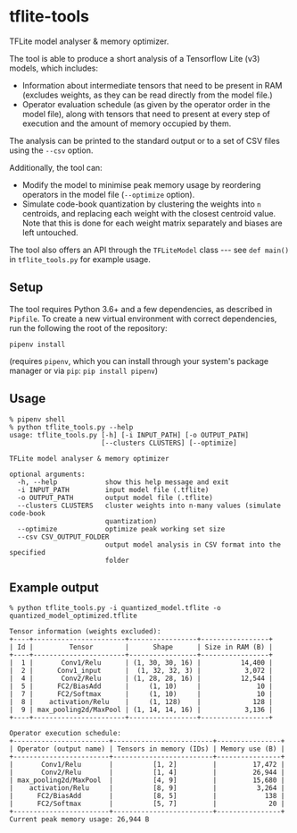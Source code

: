 # tflite-tools
TFLite model analyser &amp; memory optimizer.

The tool is able to produce a short analysis of a Tensorflow Lite (v3) models, which includes:
* Information about intermediate tensors that need to be present in RAM (excludes weights, as they can be read directly
 from the model file.)
* Operator evaluation schedule (as given by the operator order in the model file), along with tensors that need to present at every step of execution and the amount of 
memory occupied by them.

The analysis can be printed to the standard output or to a set of CSV files using the `--csv` option.

Additionally, the tool can:
* Modify the model to minimise peak memory usage by reordering operators in the model file (`--optimize` option).
* Simulate code-book quantization by clustering the weights into `n` centroids, and replacing each weight with the 
closest centroid value. Note that this is done for each weight matrix separately and biases are left untouched.

The tool also offers an API through the `TFLiteModel` class --- see `def main()` in `tflite_tools.py` for example 
usage.

## Setup
The tool requires Python 3.6+ and a few dependencies, as described in `Pipfile`.
To create a new virtual environment with correct dependencies, run the following the root of the repository:

```
pipenv install
```

(requires `pipenv`, which you can install through your system's package manager or via `pip`: `pip install pipenv`)

## Usage
```
% pipenv shell
% python tflite_tools.py --help
usage: tflite_tools.py [-h] [-i INPUT_PATH] [-o OUTPUT_PATH]
                       [--clusters CLUSTERS] [--optimize]

TFLite model analyser & memory optimizer

optional arguments:
  -h, --help            show this help message and exit
  -i INPUT_PATH         input model file (.tflite)
  -o OUTPUT_PATH        output model file (.tflite)
  --clusters CLUSTERS   cluster weights into n-many values (simulate code-book
                        quantization)
  --optimize            optimize peak working set size
  --csv CSV_OUTPUT_FOLDER
                        output model analysis in CSV format into the specified
                        folder

```

## Example output
```
% python tflite_tools.py -i quantized_model.tflite -o quantized_model_optimized.tflite

Tensor information (weights excluded):
+----+-----------------------+-----------------+-----------------+
| Id |         Tensor        |      Shape      | Size in RAM (B) |
+----+-----------------------+-----------------+-----------------+
|  1 |       Conv1/Relu      | (1, 30, 30, 16) |          14,400 |
|  2 |      Conv1_input      |  (1, 32, 32, 3) |           3,072 |
|  4 |       Conv2/Relu      | (1, 28, 28, 16) |          12,544 |
|  5 |      FC2/BiasAdd      |     (1, 10)     |              10 |
|  7 |      FC2/Softmax      |     (1, 10)     |              10 |
|  8 |    activation/Relu    |     (1, 128)    |             128 |
|  9 | max_pooling2d/MaxPool | (1, 14, 14, 16) |           3,136 |
+----+-----------------------+-----------------+-----------------+

Operator execution schedule:
+------------------------+-------------------------+----------------+
| Operator (output name) | Tensors in memory (IDs) | Memory use (B) |
+------------------------+-------------------------+----------------+
|       Conv1/Relu       |          [1, 2]         |         17,472 |
|       Conv2/Relu       |          [1, 4]         |         26,944 |
| max_pooling2d/MaxPool  |          [4, 9]         |         15,680 |
|    activation/Relu     |          [8, 9]         |          3,264 |
|      FC2/BiasAdd       |          [8, 5]         |            138 |
|      FC2/Softmax       |          [5, 7]         |             20 |
+------------------------+-------------------------+----------------+
Current peak memory usage: 26,944 B

```
